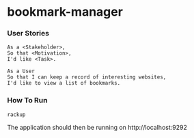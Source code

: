 # bookmark-manager

### User Stories

```
As a <Stakeholder>,
So that <Motivation>,
I'd like <Task>.

As a User
So that I can keep a record of interesting websites,
I'd like to view a list of bookmarks.
```

### How To Run

```
rackup
```

The application should then be running on http://localhost:9292
